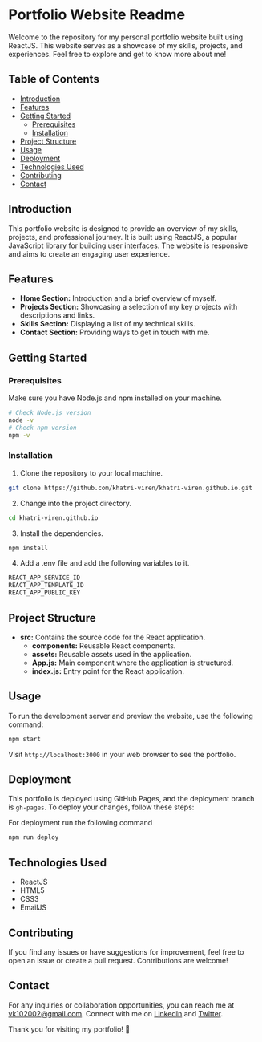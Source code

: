 # Portfolio Website Readme

Welcome to the repository for my personal portfolio website built using ReactJS. This website serves as a showcase of my skills, projects, and experiences. Feel free to explore and get to know more about me!

## Table of Contents

- [Introduction](#introduction)
- [Features](#features)
- [Getting Started](#getting-started)
  - [Prerequisites](#prerequisites)
  - [Installation](#installation)
- [Project Structure](#project-structure)
- [Usage](#usage)
- [Deployment](#deployment)
- [Technologies Used](#technologies-used)
- [Contributing](#contributing)
- [Contact](#contact)
<!-- - [License](#license) -->

## Introduction

This portfolio website is designed to provide an overview of my skills, projects, and professional journey. It is built using ReactJS, a popular JavaScript library for building user interfaces. The website is responsive and aims to create an engaging user experience.

## Features

- **Home Section:** Introduction and a brief overview of myself.
- **Projects Section:** Showcasing a selection of my key projects with descriptions and links.
- **Skills Section:** Displaying a list of my technical skills.
- **Contact Section:** Providing ways to get in touch with me.
<!-- - **Experience Section:** Highlighting my professional experience and achievements. -->

## Getting Started

### Prerequisites

Make sure you have Node.js and npm installed on your machine.

```bash
# Check Node.js version
node -v
# Check npm version
npm -v
```

### Installation

1. Clone the repository to your local machine.

```bash
git clone https://github.com/khatri-viren/khatri-viren.github.io.git
```

2. Change into the project directory.

```bash
cd khatri-viren.github.io
```

3. Install the dependencies.

```bash
npm install
```

4. Add a .env file and add the following variables to it.

```bash
REACT_APP_SERVICE_ID
REACT_APP_TEMPLATE_ID
REACT_APP_PUBLIC_KEY
```

## Project Structure

- **src:** Contains the source code for the React application.
  - **components:** Reusable React components.
  - **assets:** Reusable assets used in the application.
  - **App.js:** Main component where the application is structured.
  - **index.js:** Entry point for the React application.

## Usage

To run the development server and preview the website, use the following command:

```bash
npm start
```

Visit `http://localhost:3000` in your web browser to see the portfolio.

## Deployment

This portfolio is deployed using GitHub Pages, and the deployment branch is `gh-pages`. To deploy your changes, follow these steps:

For deployment run the following command

```bash
npm run deploy
```

## Technologies Used

- ReactJS
- HTML5
- CSS3
- EmailJS

## Contributing

If you find any issues or have suggestions for improvement, feel free to open an issue or create a pull request. Contributions are welcome!

## Contact

For any inquiries or collaboration opportunities, you can reach me at [vk102002@gmail.com](mailto:vk102002@gmail.com). Connect with me on [LinkedIn](https://www.linkedin.com/in/khatriviren/) and [Twitter](https://twitter.com/khatri__viren).

Thank you for visiting my portfolio! 🚀
